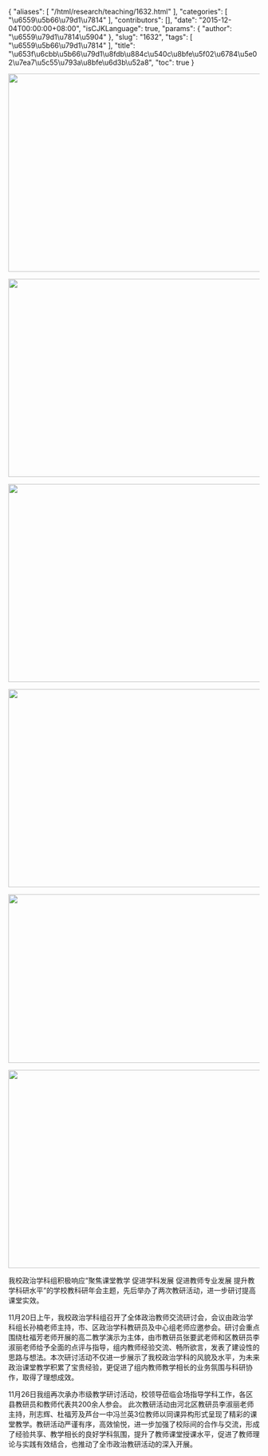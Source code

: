 {
    "aliases": [
        "/html/research/teaching/1632.html"
    ],
    "categories": [
        "\u6559\u5b66\u79d1\u7814"
    ],
    "contributors": [],
    "date": "2015-12-04T00:00:00+08:00",
    "isCJKLanguage": true,
    "params": {
        "author": "\u6559\u79d1\u7814\u5904"
    },
    "slug": "1632",
    "tags": [
        "\u6559\u5b66\u79d1\u7814"
    ],
    "title": "\u653f\u6cbb\u5b66\u79d1\u8fdb\u884c\u540c\u8bfe\u5f02\u6784\u5e02\u7ea7\u5c55\u793a\u8bfe\u6d3b\u52a8",
    "toc": true
}


<img
    src="https://cdn.tfls.online/mirror/full/82f44cdd4d0a8368cc3e58695fc7497d4e7698d4.jpg"
    style="display:block;margin-left:auto;margin-right:auto;"
    decoding="async"
    fetchpriority="auto"
    loading="lazy"
    height="397"
    width="600"
/>





<img
    src="https://cdn.tfls.online/mirror/full/df386e23c6fe812b7b25a3ad8431d95397486cc1.jpg"
    style="display:block;margin-left:auto;margin-right:auto;"
    decoding="async"
    fetchpriority="auto"
    loading="lazy"
    height="397"
    width="600"
/>





<img
    src="https://cdn.tfls.online/mirror/full/bef74bafcff3923cbd947258813ad1a6f67f59bd.jpg"
    style="display:block;margin-left:auto;margin-right:auto;"
    decoding="async"
    fetchpriority="auto"
    loading="lazy"
    height="397"
    width="600"
/>





<img
    src="https://cdn.tfls.online/mirror/full/6cfe64fb9993fe09325466b6f3203d8cf3dae43e.jpg"
    style="display:block;margin-left:auto;margin-right:auto;"
    decoding="async"
    fetchpriority="auto"
    loading="lazy"
    height="397"
    width="600"
/>





<img
    src="https://cdn.tfls.online/mirror/full/97ef80e4b529e824842fcd36bdbb290a81ce5419.jpg"
    style="display:block;margin-left:auto;margin-right:auto;"
    decoding="async"
    fetchpriority="auto"
    loading="lazy"
    height="338"
    width="600"
/>





<img
    src="https://cdn.tfls.online/mirror/full/02eac0531ec89ef01e16141289fb9883e08d481d.jpg"
    style="display:block;margin-left:auto;margin-right:auto;"
    decoding="async"
    fetchpriority="auto"
    loading="lazy"
    height="397"
    width="600"
/>









我校政治学科组积极响应“聚焦课堂教学 促进学科发展 促进教师专业发展 提升教学科研水平”的学校教科研年会主题，先后举办了两次教研活动，进一步研讨提高课堂实效。




11月20日上午，我校政治学科组召开了全体政治教师交流研讨会，会议由政治学科组长孙楠老师主持，市、区政治学科教研员及中心组老师应邀参会。研讨会重点围绕杜福芳老师开展的高二教学演示为主体，由市教研员张要武老师和区教研员李淑丽老师给予全面的点评与指导，组内教师经验交流、畅所欲言，发表了建设性的思路与想法。本次研讨活动不仅进一步展示了我校政治学科的风貌及水平，为未来政治课堂教学积累了宝贵经验，更促进了组内教师教学相长的业务氛围与科研协作，取得了理想成效。




11月26日我组再次承办市级教学研讨活动，校领导莅临会场指导学科工作，各区县教研员和教师代表共200余人参会。 此次教研活动由河北区教研员李淑丽老师主持，刑志辉、杜福芳及芦台一中冯兰英3位教师以同课异构形式呈现了精彩的课堂教学。教研活动严谨有序，高效愉悦，进一步加强了校际间的合作与交流，形成了经验共享、教学相长的良好学科氛围，提升了教师课堂授课水平，促进了教师理论与实践有效结合，也推动了全市政治教研活动的深入开展。




  





  





  



